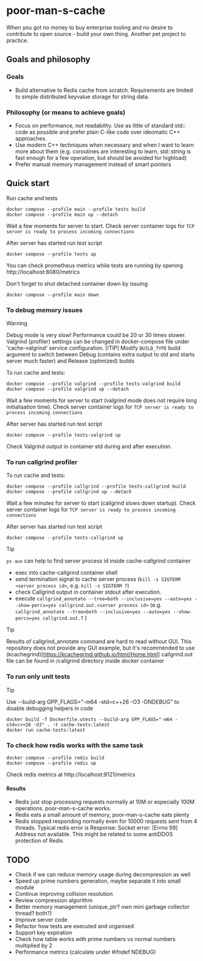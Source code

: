 # poor-man-s-cache

When you got no money to buy enterprise tooling and no desire to contribute to open source - build your own thing.
Another pet project to practice.

## Goals and philosophy

### Goals
- Build alternative to Redis cache from scratch. Requirements are limited to simple distributed keyvalue storage for string data.

### Philosophy (or means to achieve goals)
- Focus on performance, not readability. Use as little of standard std:: code as possible and prefer plain C-like code over ideomatic C++ approaches.
- Use modern C++ techniques when necessary and when I want to learn more about them (e.g. coroutines are interesting to learn, std::string is fast enough for a few operation, but should be avoided for highload)
- Prefer manual memory management instead of smart pointers


## Quick start

Run cache and tests
```
docker compose --profile main --profile tests build
docker compose --profile main up --detach
```
Wait a few moments for server to start. Check server container logs for `TCP server is ready to process incoming connections`

After server has started run test script
```
docker compose --profile tests up
```

You can check prometheus metrics while tests are running by opening http://localhost:8080/metrics

Don't forget to shut detached container down by issuing

```
docker compose --profile main down
```
### To debug memory issues
> [!WARNING]
> Debug mode is very slow! Performance could be 20 or 30 times slower. Valgrind (profiler) settings can be changed in docker-compose file under 'cache-valgrind' service configuration.
> [!TIP]
> Modify `BUILD_TYPE` build argument to switch between Debug (contains extra output to std and starts server much faster) and Release (optimized) builds

To run cache and tests:
```
docker compose --profile valgrind --profile tests-valgrind build
docker compose --profile valgrind up --detach
```
Wait a few moments for server to start (valgrind mode does not require long initialisation time). Check server container logs for `TCP server is ready to process incoming connections`

After server has started run test script
```
docker compose --profile tests-valgrind up
```
Check Valgrind output in container std during and after execution.


### To run callgrind profiler 

To run cache and tests:
```
docker compose --profile callgrind --profile tests-callgrind build
docker compose --profile callgrind up --detach
```
Wait a few minutes for server to start (callgrind slows down startup). Check server container logs for `TCP server is ready to process incoming connections`

After server has started run test script
```
docker compose --profile tests-callgrind up
```
> [!TIP]
> `ps aux` can help to find server process id inside cache-callgrind container

- exec into cache-callgrind container shell
- send termination signal to cache server process (`kill -s SIGTERM <server process id>`, e.g. `kill -s SIGTERM 7`)
- check Callgrind output in container stdout after execution.
- execute `callgrind_annotate --tree=both --inclusive=yes --auto=yes --show-percs=yes callgrind.out.<server process id>` (e.g. `callgrind_annotate --tree=both --inclusive=yes --auto=yes --show-percs=yes callgrind.out.7` )

> [!TIP]
> Results of callgrind_annotate command are hard to read without GUI. This repository does not provide any GUI example, but it's recommended to use (kcachegrind)[https://kcachegrind.github.io/html/Home.html]
> callgrind.out file can be found in /callgrind directory inside docker container



### To run only unit tests
> [!TIP]
> Use --build-arg GPP_FLAGS="-m64 -std=c++26 -O3 -DNDEBUG" to disable debugging helpers in code

```
docker build -f Dockerfile.utests --build-arg GPP_FLAGS="-m64 -std=c++26 -O3" . -t cache-tests:latest
docker run cache-tests:latest
```

### To check how redis works with the same task
```
docker compose --profile redis build
docker compose --profile redis up
```
Check redis metrics at http://localhost:9121/metrics

#### Results
- Redis just stop processing requests normally at 10M or especially 100M operations. poor-man-s-cache works.
- Redis eats a small amount of memory, poor-man-s-cache eats plenty
- Redis stopped responding normally even for 10000 requests sent from 4 threads. Typical redis error is Response: Socket error: [Errno 99] Address not available. This might be related to some antiDDOS protection of Redis



## TODO
- Check if we can reduce memory usage during decompression as well
- Speed up prime numbers generation, maybe separate it into small module
- Continue improving collision resolution
- Review compression algorithm
- Better memory management (unique_ptr? own mini garbage collector thread? both?)
- Improve server code
- Refactor how tests are executed and organised
- Support key expiration
- Check how table works with prime numbers vs normal numbers multiplied by 2
- Performance metrics (calculate under #ifndef NDEBUG)
